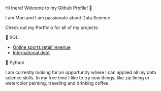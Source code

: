 Hi there! Welcome to my Github Profile! 👋

I am Mon and I am passionate about Data Science. 

Check out my Portfolio for all of my projects:

🔭 SQL:
  - [Online sports retail revenue](https://github.com/avinh-sm/Online_sports_retail_revenue)
  - [International debt](https://github.com/avinh-sm/International_debt)

🌱 Python

I am currently looking for an opportunity where I can applied all my data science skills. In my free time I like to try new things, like zip lining or watercolor painting, traveling and drinking coffee.

<!--
**avinh-sm/avinh-sm** is a ✨ _special_ ✨ repository because its `README.md` (this file) appears on your GitHub profile.

Here are some ideas to get you started:

- 🔭 I’m currently working on ...
- 🌱 I’m currently learning ...
- 👯 I’m looking to collaborate on ...
- 🤔 I’m looking for help with ...
- 💬 Ask me about ...
- 📫 How to reach me: ...
- 😄 Pronouns: ...
- ⚡ Fun fact: ...
-->
